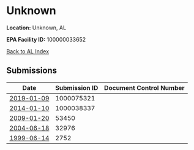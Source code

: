 # Unknown

**Location:** Unknown, AL

**EPA Facility ID:** 100000033652

[Back to AL Index](../../index.md)

## Submissions

| Date | Submission ID | Document Control Number |
|------|--------------|-------------------------|
| [2019-01-09](submissions/1000075321.md) | 1000075321 |  |
| [2014-01-10](submissions/1000038337.md) | 1000038337 |  |
| [2009-01-20](submissions/53450.md) | 53450 |  |
| [2004-06-18](submissions/32976.md) | 32976 |  |
| [1999-06-14](submissions/2752.md) | 2752 |  |
